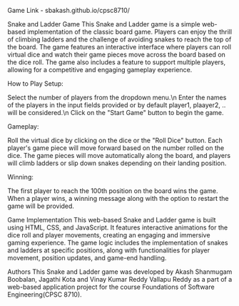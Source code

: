 Game Link - sbakash.github.io/cpsc8710/


Snake and Ladder Game
This Snake and Ladder game is a simple web-based implementation of the classic board game. Players can enjoy the thrill of climbing ladders and the challenge of avoiding snakes to reach the top of the board. The game features an interactive interface where players can roll virtual dice and watch their game pieces move across the board based on the dice roll. The game also includes a feature to support multiple players, allowing for a competitive and engaging gameplay experience.

How to Play
Setup:

Select the number of players from the dropdown menu.\n
Enter the names of the players in the input fields provided or by default player1, plaayer2, .. will be considered.\n
Click on the "Start Game" button to begin the game.

Gameplay:

Roll the virtual dice by clicking on the dice or the "Roll Dice" button.
Each player's game piece will move forward based on the number rolled on the dice.
The game pieces will move automatically along the board, and players will climb ladders or slip down snakes depending on their landing position.

Winning:

The first player to reach the 100th position on the board wins the game.
When a player wins, a winning message along with the option to restart the game will be provided.

Game Implementation
This web-based Snake and Ladder game is built using HTML, CSS, and JavaScript. It features interactive animations for the dice roll and player movements, creating an engaging and immersive gaming experience. The game logic includes the implementation of snakes and ladders at specific positions, along with functionalities for player movement, position updates, and game-end handling.

Authors
This Snake and Ladder game was developed by Akash Shanmugam Boobalan, Jagathi Kota and Vinay Kumar Reddy Vallapu Reddy as a part of a web-based application project for the course Foundations of Software Engineering(CPSC 8710).
